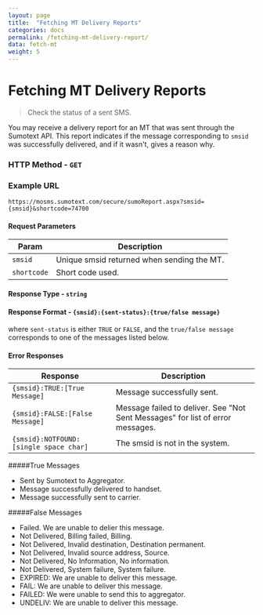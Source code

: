 ```yaml
---
layout: page
title:  "Fetching MT Delivery Reports"
categories: docs
permalink: /fetching-mt-delivery-report/
data: fetch-mt
weight: 5
---
```


Fetching MT Delivery Reports
========
> Check the status of a sent SMS.

You may receive a delivery report for an MT that was sent through the Sumotext API. This report indicates if the message corresponding to `smsid` was successfully delivered, and if it wasn't, gives a reason why.

### HTTP Method - `GET`

### Example URL
```
https://mosms.sumotext.com/secure/sumoReport.aspx?smsid={smsid}&shortcode=74700
```

#### Request Parameters
Param | Description
--- | --- 
`smsid` | Unique smsid returned when sending the MT.
`shortcode` | Short code used.

#### Response Type - `string`
#### Response Format - `{smsid}:{sent-status}:{true/false message}`
where `sent-status` is either `TRUE` or `FALSE`, and the `true/false message` corresponds to one of the messages listed below.


#### Error Responses
Response | Description
--- | --- 
`{smsid}:TRUE:[True Message]` | Message successfully sent.
`{smsid}:FALSE:[False Message]` | Message failed to deliver. See "Not Sent Messages" for list of error messages.
`{smsid}:NOTFOUND:[single space char]` | The smsid is not in the system.

#####True Messages
* Sent by Sumotext to Aggregator.
* Message successfully delivered to handset.
* Message successfully sent to carrier.

#####False Messages
* Failed. We are unable to delier this message.
* Not Delivered, Billing failed, Billing.
* Not Delivered, Invalid destination, Destination permanent.
* Not Delivered, Invalid source address, Source.
* Not Delivered, No Information, No information.
* Not Delivered, System failure, System failure.
* EXPIRED: We are unable to deliver this message.
* FAIL: We are unable to deliver this message.
* FAILED: We were unable to send this to aggregator.
* UNDELIV: We are unable to deliver this message.
